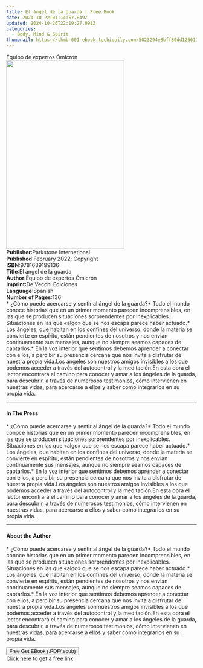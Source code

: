 ```yaml
---
title: El ángel de la guarda | Free Book
date: 2024-10-22T01:14:57.849Z
updated: 2024-10-26T22:19:27.991Z
categories:
  - Body, Mind & Spirit
thumbnail: https://thmb-001-ebook.techidaily.com/5023294e8bff80dd1256117a18bfbd92022874e256acda7aa97ef0acce659d96.jpg
---
```

<main id="book-container">
  <div class="flex flex-col">
    <div class="book-brief flex-1 py-6 px-4 sm:p-6 md:py-10 md:px-8">
      <!-- brief-->
      <div class="book-brief-main">Equipo de expertos Ómicron</div>
    </div>
    <div
      class="book-meta-info flex-1 grid gap-4 col-start-1 col-end-3 row-start-1 sm:mb-6 sm:grid-cols-4 lg:gap-6 lg:col-start-2 lg:row-end-6 lg:row-span-6 lg:mb-0"
    >
      <div
        class="book-meta-info-left place-content-center mt-4 p-4 text-sm leading-6 col-start-2 col-span-2 dark:text-slate-400"
      >
        <img
          class="w-full h-500 object-cover rounded-lg sm:h-255 sm:col-span-2 lg:col-span-full"
          src="https://img-001-ebook.techidaily.com/cf1771301fc50fa19cbdf19b6f7cc91e6b5f0b6248a9e2f548baa00f1f68c890.jpg"
          alt=""
          width="312"
          height="500"
        />
      </div>
      <div
        class="book-meta-info-right mt-2 col-start-1 row-start-2 col-span-3 self-center"
      >
        <!-- meta data  -->
        <div class="flex flex-col px-4 md:px-8">
          <div class="flex-1">
            <strong>Publisher</strong>:<span class="px-2"
              >Parkstone International</span
            >
          </div>
          <div class="flex-1">
            <strong>Published</strong>:<span class="px-2"
              >February 2022; Copyright</span
            >
          </div>
          <div class="flex-1">
            <strong>ISBN</strong>:<span class="px-2">9781639199136</span>
          </div>
          <div class="flex-1">
            <strong>Title</strong>:<span class="px-2"
              >El ángel de la guarda</span
            >
          </div>
          <div class="flex-1">
            <strong>Author</strong>:<span class="px-2"
              >Equipo de expertos Ómicron</span
            >
          </div>
          <div class="flex-1">
            <strong>Imprint</strong>:<span class="px-2"
              >De Vecchi Ediciones</span
            >
          </div>
          <div class="flex-1">
            <strong>Language</strong>:<span class="px-2">Spanish</span>
          </div>
          <div class="flex-1">
            <strong>Number of Pages</strong>:<span class="px-2">136</span>
          </div>
        </div>
      </div>
    </div>
    <div class="book-description flex-1 py-6 px-4 sm:p-6 md:py-10 md:px-8">
      <div class="book-description-main">
        <div accordion-content="" id="description">
          * ¿Cómo puede acercarse y sentir al ángel de la guarda?* Todo el mundo
          conoce historias que en un primer momento parecen incomprensibles, en
          las que se producen situaciones sorprendentes por inexplicables.
          Situaciones en las que «algo» que se nos escapa parece haber actuado.*
          Los ángeles, que habitan en los confines del universo, donde la
          materia se convierte en espíritu, están pendientes de nosotros y nos
          envian continuamente sus mensajes, aunque no siempre seamos capaces de
          captarlos.* En la voz interior que sentimos debemos aprender a
          conectar con ellos, a percibir su presencia cercana que nos invita a
          disfrutar de nuestra propia vida.Los ángeles son nuestros amigos
          invisibles a los que podemos acceder a través del autocontrol y la
          meditación.En esta obra el lector encontrará el camino para conocer y
          amar a los ángeles de la guarda, para descubrir, a través de numerosos
          testimonios, cómo intervienen en nuestras vidas, para acercarse a
          ellos y saber como integrarlos en su propia vida.
        </div>
      </div>
    </div>
    <div class="book-excerpts flex-1 py-6 px-4 sm:p-6 md:py-10 md:px-8">
      <!-- excerpts-->
      <div class="book-excerpts-main">
        <hr />
        <h4 class="placeholder placeholder-heading">
          <span>In The Press</span>
        </h4>
        <p>
          * ¿Cómo puede acercarse y sentir al ángel de la guarda?* Todo el mundo
          conoce historias que en un primer momento parecen incomprensibles, en
          las que se producen situaciones sorprendentes por inexplicables.
          Situaciones en las que «algo» que se nos escapa parece haber actuado.*
          Los ángeles, que habitan en los confines del universo, donde la
          materia se convierte en espíritu, están pendientes de nosotros y nos
          envian continuamente sus mensajes, aunque no siempre seamos capaces de
          captarlos.* En la voz interior que sentimos debemos aprender a
          conectar con ellos, a percibir su presencia cercana que nos invita a
          disfrutar de nuestra propia vida.Los ángeles son nuestros amigos
          invisibles a los que podemos acceder a través del autocontrol y la
          meditación.En esta obra el lector encontrará el camino para conocer y
          amar a los ángeles de la guarda, para descubrir, a través de numerosos
          testimonios, cómo intervienen en nuestras vidas, para acercarse a
          ellos y saber como integrarlos en su propia vida.
        </p>
      </div>
    </div>
    <div class="book-about-author flex-1 py-6 px-4 sm:p-6 md:py-10 md:px-8">
      <!-- about author-->
      <div class="book-main-author-main">
        <hr />
        <h4 class="placeholder placeholder-heading">
          <span>About the Author</span>
        </h4>
        <p>
          * ¿Cómo puede acercarse y sentir al ángel de la guarda?* Todo el mundo
          conoce historias que en un primer momento parecen incomprensibles, en
          las que se producen situaciones sorprendentes por inexplicables.
          Situaciones en las que «algo» que se nos escapa parece haber actuado.*
          Los ángeles, que habitan en los confines del universo, donde la
          materia se convierte en espíritu, están pendientes de nosotros y nos
          envian continuamente sus mensajes, aunque no siempre seamos capaces de
          captarlos.* En la voz interior que sentimos debemos aprender a
          conectar con ellos, a percibir su presencia cercana que nos invita a
          disfrutar de nuestra propia vida.Los ángeles son nuestros amigos
          invisibles a los que podemos acceder a través del autocontrol y la
          meditación.En esta obra el lector encontrará el camino para conocer y
          amar a los ángeles de la guarda, para descubrir, a través de numerosos
          testimonios, cómo intervienen en nuestras vidas, para acercarse a
          ellos y saber como integrarlos en su propia vida.
        </p>
      </div>
    </div>
    <div class="book-free-get flex-1 py-6 px-4 sm:p-6 md:py-10 md:px-8">
      <button
        id="btn-free-get"
        class="bg-blue-500 hover:bg-blue-700 text-white font-bold py-2 px-4 rounded"
      >
        Free Get EBook (.PDF/.epub)
      </button>
      <div id="countdown-display" class="px-2 text-lg mt-2"></div>
      <a
        id="free-link"
        class="hidden bg-blue-500 hover:bg-blue-700 text-white font-bold py-2 px-4 rounded"
        href="https://www.ebooks.com/en-us/book/210768304/el-ngel-de-la-guarda/equipo-de-expertos-micron/"
        target="_blank"
        >Click here to get a free link</a
      >
    </div>
    <script>
      let countdownTime = 0;
      let countdownInterval = null;
      document
        .getElementById('btn-free-get')
        .addEventListener('click', startCountdown);
      function startCountdown() {
        countdownTime = new Date().getTime() + 60000 * 3;
        countdownInterval = setInterval(updateCountdown, 1000);
        document.getElementById('btn-free-get').disabled = true;
        document
          .getElementById('btn-free-get')
          .classList.add('bg-gray-500', 'cursor-not-allowed');
      }
      function updateCountdown() {
        let currentTime = new Date().getTime();
        let timeLeft = countdownTime - currentTime;
        let secondsLeft = Math.floor(timeLeft / 1000);
        document.getElementById('countdown-display').innerHTML =
          `Remaining time: ${secondsLeft} seconds.`;
        if (secondsLeft <= 0) {
          clearInterval(countdownInterval);
          document.getElementById('btn-free-get').classList.add('hidden');
          document.getElementById('free-link').classList.remove('hidden');
          document.getElementById('countdown-display').innerHTML = '';
        }
      }
    </script>
  </div>
</main>

<ins class="adsbygoogle"
      style="display:block"
      data-ad-client="ca-pub-7571918770474297"
      data-ad-slot="8358498916"
      data-ad-format="auto"
      data-full-width-responsive="true"></ins>
    